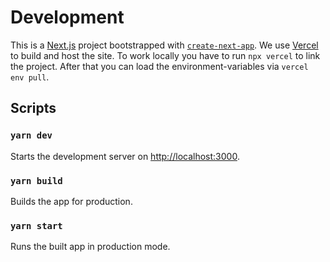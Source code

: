 # Development

This is a [Next.js](https://nextjs.org/) project bootstrapped with [`create-next-app`](https://github.com/vercel/next.js/tree/canary/packages/create-next-app).
We use [Vercel](https://vercel.com) to build and host the site. To work locally you have to run `npx vercel` to link the project. After that you can load the
environment-variables via `vercel env pull`.

## Scripts

### `yarn dev`

Starts the development server on [http://localhost:3000](http://localhost:3000).

### `yarn build`

Builds the app for production.

### `yarn start`

Runs the built app in production mode.

